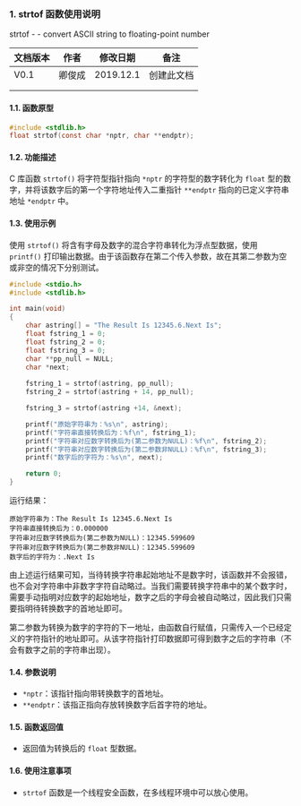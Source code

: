 ### 1. strtof 函数使用说明

strtof - - convert ASCII string to floating-point number



| 文档版本 | 作者   | 修改日期  | 备注       |
| -------- | ------ | --------- | ---------- |
| V0.1     | 卿俊成 | 2019.12.1 | 创建此文档 |
|          |        |           |            |
|          |        |           |            |





#### 1.1. 函数原型

```c
#include <stdlib.h>
float strtof(const char *nptr, char **endptr);
```



#### 1.2. 功能描述

C 库函数 `strtof()` 将字符型指针指向 `*nptr` 的字符型的数字转化为 `float` 型的数字，并将该数字后的第一个字符地址传入二重指针 `**endptr` 指向的已定义字符串地址 `*endptr` 中。





#### 1.3. 使用示例

使用 `strtof()` 将含有字母及数字的混合字符串转化为浮点型数据，使用 `printf()` 打印输出数据。由于该函数存在第二个传入参数，故在其第二参数为空或非空的情况下分别测试。

```c
#include <stdio.h>
#include <stdlib.h>

int main(void)
{
	char astring[] = "The Result Is 12345.6.Next Is";
	float fstring_1 = 0;
	float fstring_2 = 0;
	float fstring_3 = 0;
	char **pp_null = NULL;
	char *next;
	
	fstring_1 = strtof(astring, pp_null);
	fstring_2 = strtof(astring + 14, pp_null);

	fstring_3 = strtof(astring +14, &next);

	printf("原始字符串为：%s\n", astring);
	printf("字符串直接转换后为：%f\n", fstring_1);
	printf("字符串对应数字转换后为(第二参数为NULL)：%f\n", fstring_2);
	printf("字符串对应数字转换后为(第二参数非NULL)：%f\n", fstring_3);
	printf("数字后的字符为：%s\n", next);

	return 0;
}
```

运行结果：

```
原始字符串为：The Result Is 12345.6.Next Is
字符串直接转换后为：0.000000
字符串对应数字转换后为(第二参数为NULL)：12345.599609
字符串对应数字转换后为(第二参数非NULL)：12345.599609
数字后的字符为：.Next Is
```

由上述运行结果可知，当待转换字符串起始地址不是数字时，该函数并不会报错，也不会对字符串中非数字字符自动略过。当我们需要转换字符串中的某个数字时，需要手动指明对应数字的起始地址，数字之后的字母会被自动略过，因此我们只需要指明待转换数字的首地址即可。

第二参数为转换为数字的字符的下一地址，由函数自行赋值，只需传入一个已经定义的字符指针的地址即可。从该字符指针打印数据即可得到数字之后的字符串（不会有数字之前的字符串出现）。





#### 1.4. 参数说明

- `*nptr`：该指针指向带转换数字的首地址。
- `**endptr`：该指正指向存放转换数字后首字符的地址。







#### 1.5. 函数返回值

- 返回值为转换后的 `float` 型数据。







#### 1.6. 使用注意事项

- `strtof` 函数是一个线程安全函数，在多线程环境中可以放心使用。
